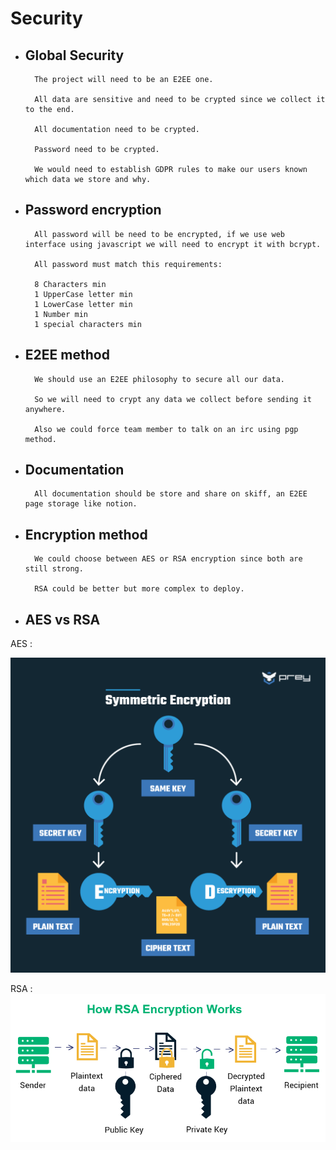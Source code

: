 # Security

- ## Global Security

		The project will need to be an E2EE one.
		
		All data are sensitive and need to be crypted since we collect it to the end.
		
		All documentation need to be crypted.
		
		Password need to be crypted.
		
		We would need to establish GDPR rules to make our users known which data we store and why.
		
- ## Password encryption

		All password will be need to be encrypted, if we use web interface using javascript we will need to encrypt it with bcrypt.
		
		All password must match this requirements:
		
		8 Characters min
		1 UpperCase letter min
		1 LowerCase letter min
		1 Number min
		1 special characters min

- ## E2EE method

		We should use an E2EE philosophy to secure all our data.
		
		So we will need to crypt any data we collect before sending it anywhere.
		
		Also we could force team member to talk on an irc using pgp method.

- ## Documentation

		All documentation should be store and share on skiff, an E2EE page storage like notion.

- ## Encryption method

		We could choose between AES or RSA encryption since both are still strong.
		
		RSA could be better but more complex to deploy.

- ## AES vs RSA

AES : 

![AES](./aes.png)

RSA :
![RSA](./rsa.png)
